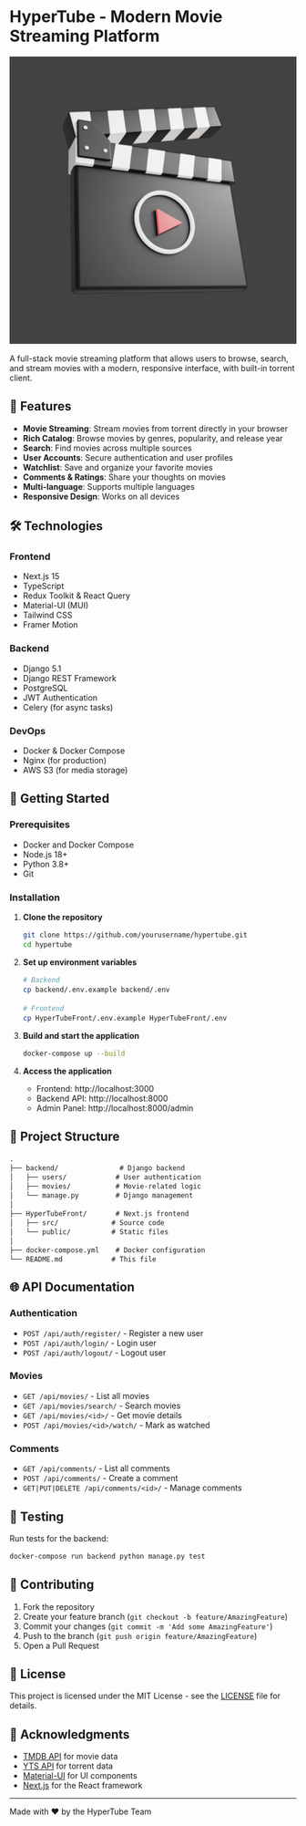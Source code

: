 # HyperTube - Modern Movie Streaming Platform

![HyperTube Logo](/HyperTubeFront/public/logo.svg)

A full-stack movie streaming platform that allows users to browse, search, and stream movies with a modern, responsive interface, with built-in torrent client.


## 🚀 Features

- **Movie Streaming**: Stream movies from torrent directly in your browser
- **Rich Catalog**: Browse movies by genres, popularity, and release year
- **Search**: Find movies across multiple sources
- **User Accounts**: Secure authentication and user profiles
- **Watchlist**: Save and organize your favorite movies
- **Comments & Ratings**: Share your thoughts on movies
- **Multi-language**: Supports multiple languages
- **Responsive Design**: Works on all devices

## 🛠 Technologies

### Frontend
- Next.js 15
- TypeScript
- Redux Toolkit & React Query
- Material-UI (MUI)
- Tailwind CSS
- Framer Motion

### Backend
- Django 5.1
- Django REST Framework
- PostgreSQL
- JWT Authentication
- Celery (for async tasks)

### DevOps
- Docker & Docker Compose
- Nginx (for production)
- AWS S3 (for media storage)

## 🚀 Getting Started

### Prerequisites

- Docker and Docker Compose
- Node.js 18+
- Python 3.8+
- Git

### Installation

1. **Clone the repository**
   ```bash
   git clone https://github.com/yourusername/hypertube.git
   cd hypertube
   ```

2. **Set up environment variables**
   ```bash
   # Backend
   cp backend/.env.example backend/.env
   
   # Frontend
   cp HyperTubeFront/.env.example HyperTubeFront/.env
   ```

3. **Build and start the application**
   ```bash
   docker-compose up --build
   ```

4. **Access the application**
   - Frontend: http://localhost:3000
   - Backend API: http://localhost:8000
   - Admin Panel: http://localhost:8000/admin

## 📂 Project Structure

```
.
├── backend/               # Django backend
│   ├── users/            # User authentication
│   ├── movies/           # Movie-related logic
│   └── manage.py         # Django management
│
├── HyperTubeFront/       # Next.js frontend
│   ├── src/             # Source code
│   └── public/          # Static files
│
├── docker-compose.yml    # Docker configuration
└── README.md            # This file
```

## 🌐 API Documentation

### Authentication
- `POST /api/auth/register/` - Register a new user
- `POST /api/auth/login/` - Login user
- `POST /api/auth/logout/` - Logout user

### Movies
- `GET /api/movies/` - List all movies
- `GET /api/movies/search/` - Search movies
- `GET /api/movies/<id>/` - Get movie details
- `POST /api/movies/<id>/watch/` - Mark as watched

### Comments
- `GET /api/comments/` - List all comments
- `POST /api/comments/` - Create a comment
- `GET|PUT|DELETE /api/comments/<id>/` - Manage comments

## 🧪 Testing

Run tests for the backend:
```bash
docker-compose run backend python manage.py test
```

## 🤝 Contributing

1. Fork the repository
2. Create your feature branch (`git checkout -b feature/AmazingFeature`)
3. Commit your changes (`git commit -m 'Add some AmazingFeature'`)
4. Push to the branch (`git push origin feature/AmazingFeature`)
5. Open a Pull Request

## 📝 License

This project is licensed under the MIT License - see the [LICENSE](LICENSE) file for details.

## 🙏 Acknowledgments

- [TMDB API](https://www.themoviedb.org/documentation/api) for movie data
- [YTS API](https://yts.mx/api) for torrent data
- [Material-UI](https://mui.com/) for UI components
- [Next.js](https://nextjs.org/) for the React framework

---

Made with ❤️ by the HyperTube Team
